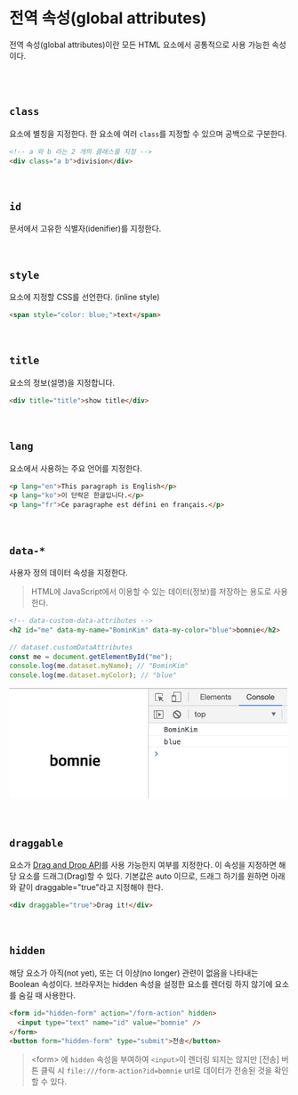 # 전역 속성(global attributes)

전역 속성(global attributes)이란 모든 HTML 요소에서 공통적으로 사용 가능한 속성이다.

<br>
<br>

## `class`

요소에 별칭을 지정한다. 한 요소에 여러 `class`를 지정할 수 있으며 공백으로 구분한다.

```html
<!-- a 와 b 라는 2 개의 클래스를 지정 -->
<div class="a b">division</div>
```

<br>

## `id`

문서에서 고유한 식별자(idenifier)를 지정한다.

<br>

## `style`

요소에 지정할 CSS를 선언한다. (inline style)

```html
<span style="color: blue;">text</span>
```

<br>

## `title`

요소의 정보(설명)을 지정합니다.

```html
<div title="title">show title</div>
```

<br>

## `lang`

요소에서 사용하는 주요 언어를 지정한다.

```html
<p lang="en">This paragraph is English</p>
<p lang="ko">이 단락은 한글입니다.</p>
<p lang="fr">Ce paragraphe est défini en français.</p>
```

<br>

## `data-*`

사용자 정의 데이터 속성을 지정한다.

> HTML에 JavaScript에서 이용할 수 있는 데이터(정보)를 저장하는 용도로 사용한다.

```html
<!-- data-custom-data-attributes -->
<h2 id="me" data-my-name="BominKim" data-my-color="blue">bomnie</h2>
```

```javascript
// dataset.customDataAttributes
const me = document.getElementById("me");
console.log(me.dataset.myName); // "BominKim"
console.log(me.dataset.myColor); // "blue"
```

<img src="../images/html/data.png" width="500">

<br>
<br>
<br>

## `draggable`

요소가 [Drag and Drop API](https://developer.mozilla.org/en-US/docs/Web/API/HTML_Drag_and_Drop_API)를 사용 가능한지 여부를 지정한다.
이 속성을 지정하면 해당 요소를 드래그(Drag)할 수 있다. 기본값은 auto 이므로, 드래그 하기를 원하면 아래와 같이 draggable="true"라고 지정해야 한다.

```html
<div draggable="true">Drag it!</div>
```

<br>

## `hidden`

해당 요소가 아직(not yet), 또는 더 이상(no longer) 관련이 없음을 나타내는 Boolean 속성이다. 브라우저는 hidden 속성을 설정한 요소를 렌더링 하지 않기에 요소를 숨길 때 사용한다.

```html
<form id="hidden-form" action="/form-action" hidden>
  <input type="text" name="id" value="bomnie" />
</form>
<button form="hidden-form" type="submit">전송</button>
```

> &lt;form&gt; 에 `hidden` 속성을 부여하여 `<input>`이 렌더링 되지는 않지만 [전송] 버튼 클릭 시 `file:///form-action?id=bomnie` url로 데이터가 전송된 것을 확인할 수 있다.
